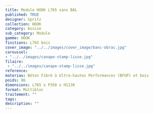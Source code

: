 ```yaml
---
title: Module HOOK L765 sans BAL
published: TRUE
designer: Spritz
collection: HOOK
category: Assise
sub_category: Module
gamme: HOOK
finitions: L765 bois
cover_image: "../../images/cover_image/banc-obrac.jpg"
caroussel: 
- "../../images/canape-stamp-lisse.jpg"
filaire: 
 - "../../images/canape-stamp-lisse.jpg"
reference: 
materiau: Béton Fibré à Ultra-hautes Performances (BFUP) et bois
poids: 86
dimensions: L765 x P350 x H1130
format: Multibloc
traitement: ""
tags: 
description: ""
---
```

